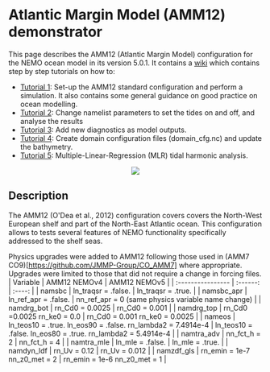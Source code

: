 
# Atlantic Margin Model (AMM12) demonstrator

This page describes the AMM12 (Atlantic Margin Model) configuration for the NEMO ocean model in its version 5.0.1. It contains a [wiki](https://github.com/bolb-ocean/AMM12-hackathon/wiki) which contains step by step tutorials on how to:

* [Tutorial 1](https://github.com/bolb-ocean/AMM12-hackathon/wiki/Tutorial-1:-Set%E2%80%90up-and-run-a-simulation): Set-up the AMM12 standard configuration and perform a simulation. It also contains some general guidance on good practice on ocean modelling.
* [Tutorial 2](https://github.com/bolb-ocean/AMM12-hackathon/wiki/Tutorial-2:-Changing-namelist-parameters-to-turn-tide-on-and-off): Change namelist parameters to set the tides on and off, and analyse the results
* [Tutorial 3](https://github.com/bolb-ocean/AMM12-hackathon/wiki/Tutorial-3:-Adding-new-Diagnostics): Add new diagnostics as model outputs.
* [Tutorial 4](https://github.com/bolb-ocean/AMM12-hackathon/wiki/Tutorial-4:-Create-domain-configuration-files-and-update-the-bathymetry): Create domain configuration files (domain_cfg.nc) and update the bathymetry.
* [Tutorial 5](https://github.com/bolb-ocean/AMM12-hackathon/wiki/Tutorial-5:-MLR-tidal-harmonic-analysis.): Multiple-Linear-Regression (MLR) tidal harmonic analysis.

<p align="center" width="100%">
    <img src="https://github.com/bolb-ocean/AMM12-hackathon/blob/main/FIGURES/AMM_domain.png">
</p>

## Description

The AMM12 (O'Dea et al., 2012) configuration covers covers the North-West European shelf and part of the North-East Atlantic ocean. This configuration allows to tests several features of NEMO functionality specifically addressed to the shelf seas. 

Physics upgrades were added to AMM12 following those used in (AMM7 CO9)[https://github.com/JMMP-Group/CO_AMM7] where appropriate. Upgrades were limited to those that did not require a change in forcing files.
| Variable              | AMM12 NEMOv4 | AMM12 NEMOv5 |
| :---------------- | :------: | :----: |
| namsbc        |   ln_traqsr = .false.   | ln_traqsr = .true. |
| namsbc_apr           |   ln_ref_apr = .false. | nn_ref_apr = 0 (same physics variable name change) |
| namdrg_bot   |  rn_Cd0 = 0.0025 | rn_Cd0 = 0.001 |
| namdrg_top |  rn_Cd0 =0.0025 rn_ke0 = 0.0 | rn_Cd0 = 0.001 rn_ke0 = 0.0025 |
| nameos | ln_teos10 = .true. ln_eos90 = .false. rn_lambda2 = 7.4914e-4 | ln_teos10 = .false. ln_eos80 = .true. rn_lambda2 = 5.4914e-4 |
| namtra_adv | nn_fct_h = 2 | nn_fct_h = 4 |
| namtra_mle | ln_mle = .false. | ln_mle = .true. |
| namdyn_ldf | rn_Uv = 0.12 | rn_Uv = 0.012 |
| namzdf_gls | rn_emin = 1e-7 nn_z0_met = 2 | rn_emin = 1e-6 nn_z0_met = 1 |



